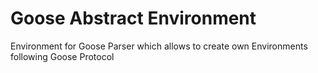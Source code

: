 # Goose Abstract Environment

Environment for Goose Parser which allows to create own Environments following Goose Protocol


